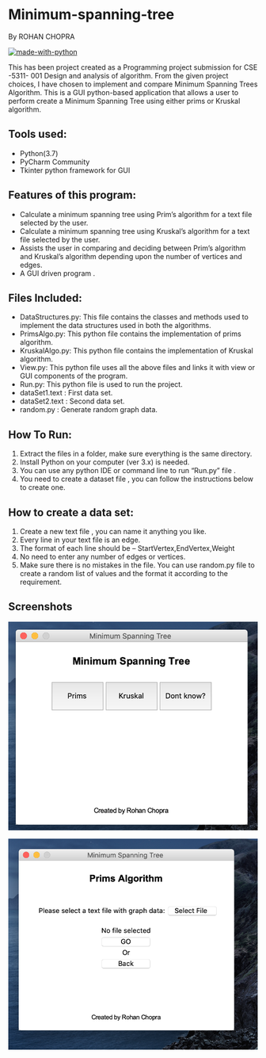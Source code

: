 # Minimum-spanning-tree

By ROHAN CHOPRA 

[![made-with-python](https://img.shields.io/badge/Made%20with-Python-1f425f.svg)](https://www.python.org/)


This has been project created as a Programming project submission for CSE -5311- 001 Design and analysis of algorithm. From the given project choices, I have chosen to implement and compare Minimum Spanning Trees Algorithm. This is a GUI python-based application that allows a user to perform create a Minimum Spanning Tree using either prims or Kruskal algorithm.

## Tools used:

* Python(3.7)
* PyCharm Community
* Tkinter python framework for GUI

## Features of this program:

* Calculate a minimum spanning tree using Prim’s algorithm for a text file selected by the user.
* Calculate a minimum spanning tree using Kruskal’s algorithm for a text file selected by the user.
* Assists the user in comparing and deciding between Prim’s algorithm and Kruskal’s algorithm depending upon the number of vertices and edges.
* A GUI driven program .

## Files Included:
* DataStructures.py: This file contains the classes and methods used to implement the data structures used in both the algorithms.
* PrimsAlgo.py: This python file contains the implementation of prims algorithm.
* KruskalAlgo.py: This python file contains the implementation of Kruskal algorithm.
* View.py: This python file uses all the above files and links it with view or GUI components of the program.
* Run.py: This python file is used to run the project.
* dataSet1.text : First data set.
* dataSet2.text : Second data set.
* random.py : Generate random graph data.

## How To Run:
1. Extract the files in a folder, make sure everything is the same directory.
2. Install Python on your computer (ver 3.x) is needed.
3. You can use any python IDE or command line to run “Run.py” file .
4. You need to create a dataset file , you can follow the instructions below to
create one. 

## How to create a data set:

1. Create a new text file , you can name it anything you like.
2. Every line in your text file is an edge.
3. The format of each line should be –
StartVertex,EndVertex,Weight
4. No need to enter any number of edges or vertices.
5. Make sure there is no mistakes in the file.
You can use random.py file to create a random list of values and the format it according to the requirement.

 
## Screenshots
![ss 1](https://github.com/rohanchopra3/Minimum-spanning-tree/blob/master/Images/Screenshot%202019-11-17%20at%2011.05.57%20PM.png)

![ss 1](https://github.com/rohanchopra3/Minimum-spanning-tree/blob/master/Images/Screenshot%202019-11-17%20at%2011.06.00%20PM.png)
  
